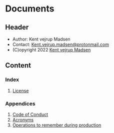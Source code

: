 # Documents
## Header
* Author: Kent vejrup Madsen
* Contact: Kent.vejrup.madsen@protonmail.com
* (C)opyright 2022 [Kent vejrup Madsen](https://github.com/KentVejrupMadsen)


## Content
### Index
1. [License](License.md)


### Appendices
1. [Code of Conduct](CODE_OF_CONDUCT.md)
2. [Acronyms](Acronyms.md)
3. [Operations to remember during production](Remember.md)